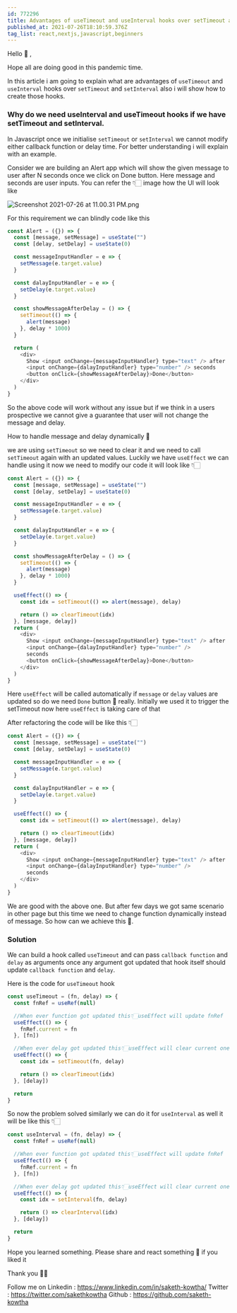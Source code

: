 ```yaml
---
id: 772296
title: Advantages of useTimeout and useInterval hooks over setTimeout and setInterval ?
published_at: 2021-07-26T18:10:59.376Z
tag_list: react,nextjs,javascript,beginners
---
```


Hello 👋 ,

Hope all are doing good in this pandemic time.

In this article i am going to explain what are advantages of `useTimeout` and `useInterval` hooks over `setTimeout` and `setInterval` also i will show how to create those hooks.

### Why do we need useInterval and useTimeout hooks if we have setTimeout and setInterval.

In Javascript once we initialise `setTimeout` or `setInterval` we cannot modify either callback function or delay time. For better understanding i will explain with an example.

Consider we are building an Alert app which will show the given message to user after N seconds once we click on Done button. Here message and seconds are user inputs. You can refer the 👇🏻 image how the UI will look like

![Screenshot 2021-07-26 at 11.00.31 PM.png](https://cdn.hashnode.com/res/hashnode/image/upload/v1627320638279/1jf29rRAo.png)

For this requirement we can blindly code like this

```javascript
const Alert = ({}) => {
  const [message, setMessage] = useState("")
  const [delay, setDelay] = useState(0)

  const messageInputHandler = e => {
    setMessage(e.target.value)
  }

  const dalayInputHandler = e => {
    setDelay(e.target.value)
  }

  const showMessageAfterDelay = () => {
    setTimeout(() => {
      alert(message)
    }, delay * 1000)
  }

  return (
    <div>
      Show <input onChange={messageInputHandler} type="text" /> after
      <input onChange={dalayInputHandler} type="number" /> seconds
      <button onClick={showMessageAfterDelay}>Done</button>
    </div>
  )
}
```

So the above code will work without any issue but if we think in a users prospective we cannot give a guarantee that user will not change the message and delay.

How to handle message and delay dynamically 🤔

we are using `setTimeout` so we need to clear it and we need to call `setTimeout` again with an updated values. Luckily we have `useEffect` we can handle using it now we need to modify our code it will look like 👇🏻

```javascript
const Alert = ({}) => {
  const [message, setMessage] = useState("")
  const [delay, setDelay] = useState(0)

  const messageInputHandler = e => {
    setMessage(e.target.value)
  }

  const dalayInputHandler = e => {
    setDelay(e.target.value)
  }

  const showMessageAfterDelay = () => {
    setTimeout(() => {
      alert(message)
    }, delay * 1000)
  }

  useEffect(() => {
    const idx = setTimeout(() => alert(message), delay)

    return () => clearTimeout(idx)
  }, [message, delay])
  return (
    <div>
      Show <input onChange={messageInputHandler} type="text" /> after
      <input onChange={dalayInputHandler} type="number" />
      seconds
      <button onClick={showMessageAfterDelay}>Done</button>
    </div>
  )
}
```

Here `useEffect` will be called automatically if `message` or `delay` values are updated so do we need `Done` button 🤔 really. Initially we used it to trigger the setTimeout now here `useEffect` is taking care of that

After refactoring the code will be like this 👇🏻

```javascript
const Alert = ({}) => {
  const [message, setMessage] = useState("")
  const [delay, setDelay] = useState(0)

  const messageInputHandler = e => {
    setMessage(e.target.value)
  }

  const dalayInputHandler = e => {
    setDelay(e.target.value)
  }

  useEffect(() => {
    const idx = setTimeout(() => alert(message), delay)

    return () => clearTimeout(idx)
  }, [message, delay])
  return (
    <div>
      Show <input onChange={messageInputHandler} type="text" /> after
      <input onChange={dalayInputHandler} type="number" />
      seconds
    </div>
  )
}
```

We are good with the above one. But after few days we got same scenario in other page but this time we need to change function dynamically instead of message. So how can we achieve this 🤔.

### Solution

We can build a hook called `useTimeout` and can pass `callback function` and `delay` as arguments once any argument got updated that hook itself should update `callback function` and `delay`.

Here is the code for `useTimeout` hook

```javascript
const useTimeout = (fn, delay) => {
  const fnRef = useRef(null)

  //When ever function got updated this👇🏻useEffect will update fnRef
  useEffect(() => {
    fnRef.current = fn
  }, [fn])

  //When ever delay got updated this👇🏻useEffect will clear current one and create a new one with updated delay value
  useEffect(() => {
    const idx = setTimeout(fn, delay)

    return () => clearTimeout(idx)
  }, [delay])

  return
}
```

So now the problem solved similarly we can do it for `useInterval` as well it will be like this 👇🏻

```javascript
const useInterval = (fn, delay) => {
  const fnRef = useRef(null)

  //When ever function got updated this👇🏻useEffect will update fnRef
  useEffect(() => {
    fnRef.current = fn
  }, [fn])

  //When ever delay got updated this👇🏻useEffect will clear current one and create a new one with updated delay value
  useEffect(() => {
    const idx = setInterval(fn, delay)

    return () => clearInterval(idx)
  }, [delay])

  return
}
```

Hope you learned something. Please share and react something 🤨 if you liked it

Thank you 🙏🏻

Follow me on
Linkedin : https://www.linkedin.com/in/saketh-kowtha/
Twitter : https://twitter.com/sakethkowtha
Github : https://github.com/saketh-kowtha
